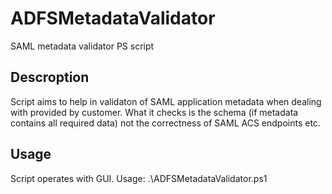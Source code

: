 # ADFSMetadataValidator

SAML metadata validator PS script

## Descroption

Script aims to help in validaton of SAML application metadata when dealing with provided by customer.
What it checks is the schema (if metadata contains all required data) not the correctness of SAML ACS endpoints etc.

## Usage

Script operates with GUI.
Usage:
.\ADFSMetadataValidator.ps1
